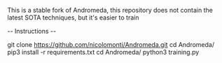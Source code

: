This is a stable fork of Andromeda, this repository does not contain the latest SOTA techniques, but it's easier to train

-- Instructions --

git clone https://github.com/nicolomonti/Andromeda.git
cd Andromeda/
pip3 install -r requirements.txt
cd Andromeda/
python3 training.py
